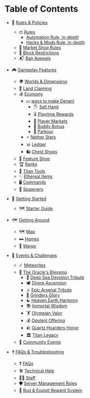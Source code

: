 # Table of Contents

- 📜 [Rules & Policies](rules-policies/rules.md)

  - ⚖️ [Rules](rules-policies/rules.md)
    - [Automation Rule, in-depth](rules-policies/automation-rule-in-depth.md)
    - [Hacks & Mods Rule, in-depth](rules-policies/hacks-mods-rule-in-depth.md)
  - 🏪 [Market Shop Rules](rules-policies/market-shop-rules.md)
  - 🚫 [Block Restrictions](rules-policies/block-restrictions.md)
  - 📬 [Ban Appeals](rules-policies/ban-appeals.md)

- 🎮 [Gameplay Features](gameplay-features/README.md)

  - 🌍 [Worlds & Dimensions](gameplay-features/worlds-dimensions.md)
  - 🏡 [Land Claiming](gameplay-features/land-claiming/README.md)
  - 💰 [Economy](gameplay-features/economy/README.md)
    - 💵 [ways to make Denarii](gameplay-features/economy/ways-to-make-denarii/README.md)
      - 🖐️ [Sell Hand](gameplay-features/economy/ways-to-make-denarii/sell-hand.md)
      - ⏳ [Playtime Rewards](gameplay-features/economy/ways-to-make-denarii/playtime-rewards.md)
      - 🛒 [Player Markets](gameplay-features/economy/ways-to-make-denarii/player-markets.md)
      - 🤝 [Buddy Bonus](gameplay-features/economy/ways-to-make-denarii/buddy-bonus.md)
      - 🏃 [Parkour](gameplay-features/economy/ways-to-make-denarii/parkour.md)
    - ⭐ [Nether Stars](gameplay-features/economy/nether-stars.md)
    - 📊 [Ledger](gameplay-features/economy/ledger.md)
    - 🛍️ [Chest Shops](gameplay-features/economy/chest-shops-and-shopdb.md)
  - 🛒 [Feature Shop](gameplay-features/feature-shop.md)
  - 🏆 [Ranks](gameplay-features/ranks.md)
  - 💪 [Titan Tools](gameplay-features/titan-tools/README.md)
  - ✨ [Ethereal Items](gameplay-features/ethereal-items/README.md)
  - 🖥️ [Commands](gameplay-features/commands.md)
  - 🐾 [Spawners](gameplay-features/spawners.md)

- 🚀 [Getting Started](getting-started/starter-guide.md)

  - 🗺️ [Starter Guide](getting-started/starter-guide.md)

- 🗺️ [Getting Around](getting-around/README.md)

  - 🗺️ [Map](getting-around/map.md)
  - 🛏️ [Homes](getting-around/homes.md)
  - 📍 [Warps](getting-around/warps.md)

- 🎉 [Events & Challenges](events-challenges/)

  - ☄️ [Meteorites](events-challenges/meteorites.md)
  - 🌟 [The Oracle's Blessing](events-challenges/oracle-blessing.md)
    - 🌊 [Deep Sea Devotion Tribute](events-challenges/deep-sea-devotion-tribute.md)
    - 🕊️ [Divine Ascension](events-challenges/divine-ascension.md)
    - ⚔️ [Epic Arsenal Tribute](events-challenges/epic-arsenal-tribute.md)
    - 💎 [Grinders Glory](events-challenges/grinders-glory.md)
    - ☯️ [Heaven Earth Harmony](events-challenges/heaven-earth-harmony.md)
    - 📚 [Immortal Wisdom](events-challenges/immortal-wisdom.md)
    - 🏋️ [Olympian Valor](events-challenges/olympian-valor.md)
    - 💰 [Opulent Offering](events-challenges/opulent-offering.md)
    - 🪨 [Quartz Hoarders Honor](events-challenges/quartz-hoarders-honor.md)
    - 🏛️ [Titan Legacy](events-challenges/titan-legacy.md)
  - 👫 [Community Events](events-challenges/community-events.md)

- ❓ [FAQs & Troubleshooting](faqs-troubleshooting/faqs.md)

  - ❓ [FAQs](faqs-troubleshooting/faqs.md)
  - 🛠️ [Technical Help](faqs-troubleshooting/technical-help.md)
  - 🧑‍💻 [Staff](faqs-troubleshooting/staff/README.md)
  - 🛡️ [Server Management Roles](faqs-troubleshooting/server-roles.md)
  - 🐞 [Bug & Exploit Reward System](faqs-troubleshooting/bug-exploit-rewards.md)
